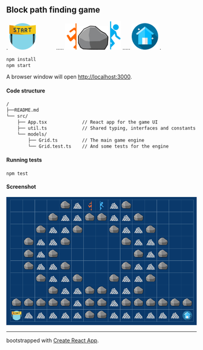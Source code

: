 ## Block path finding game
.
<img src="/public/icons/start.svg" width="70px" style="margin-right: 50px;" />
.....
<img src="/public/icons/portal-in.png" width="30px"/>
<img src="/public/icons/boulder-3.png" width="80px"/>
<img src="/public/icons/portal-out.png" width="30px"/>
.....
<img src="/public/icons/end.svg" width="70px"/>
.

```
npm install
npm start
```
A browser window will open [http://localhost:3000](http://localhost:3000).

#### Code structure
```
/
├──README.md
└── src/
    ├── App.tsx             // React app for the game UI
    ├── util.ts             // Shared typing, interfaces and constants
    └── models/
        ├── Grid.ts         // The main game engine
        └── Grid.test.ts    // And some tests for the engine

```

#### Running tests
```
npm test
```

#### Screenshot
![screenshot](/public/bigomega-grid.gif)

***

bootstrapped with [Create React App](https://github.com/facebook/create-react-app).

[boulder]: /public/icons/boulder-3.svg